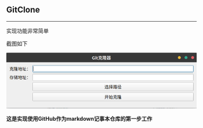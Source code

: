 ## GitClone
----------------------------------------------

实现功能非常简单

截图如下

![](clone.png)

**这是实现使用GitHub作为markdown记事本仓库的第一步工作**
